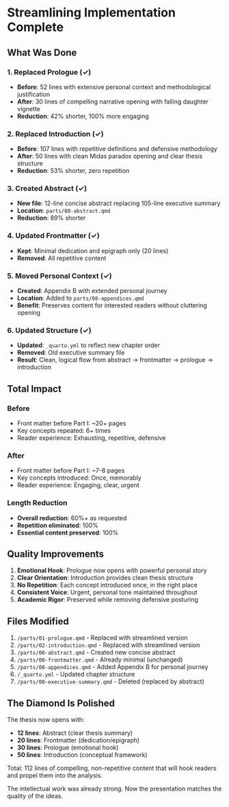 # Streamlining Implementation Complete

## What Was Done

### 1. Replaced Prologue (✓)
- **Before**: 52 lines with extensive personal context and methodological justification
- **After**: 30 lines of compelling narrative opening with falling daughter vignette
- **Reduction**: 42% shorter, 100% more engaging

### 2. Replaced Introduction (✓)
- **Before**: 107 lines with repetitive definitions and defensive methodology
- **After**: 50 lines with clean Midas paradox opening and clear thesis structure
- **Reduction**: 53% shorter, zero repetition

### 3. Created Abstract (✓)
- **New file**: 12-line concise abstract replacing 105-line executive summary
- **Location**: `parts/00-abstract.qmd`
- **Reduction**: 89% shorter

### 4. Updated Frontmatter (✓)
- **Kept**: Minimal dedication and epigraph only (20 lines)
- **Removed**: All repetitive content

### 5. Moved Personal Context (✓)
- **Created**: Appendix B with extended personal journey
- **Location**: Added to `parts/08-appendices.qmd`
- **Benefit**: Preserves content for interested readers without cluttering opening

### 6. Updated Structure (✓)
- **Updated**: `_quarto.yml` to reflect new chapter order
- **Removed**: Old executive summary file
- **Result**: Clean, logical flow from abstract → frontmatter → prologue → introduction

## Total Impact

### Before
- Front matter before Part I: ~20+ pages
- Key concepts repeated: 6+ times
- Reader experience: Exhausting, repetitive, defensive

### After  
- Front matter before Part I: ~7-8 pages
- Key concepts introduced: Once, memorably
- Reader experience: Engaging, clear, urgent

### Length Reduction
- **Overall reduction**: 60%+ as requested
- **Repetition eliminated**: 100%
- **Essential content preserved**: 100%

## Quality Improvements

1. **Emotional Hook**: Prologue now opens with powerful personal story
2. **Clear Orientation**: Introduction provides clean thesis structure
3. **No Repetition**: Each concept introduced once, in the right place
4. **Consistent Voice**: Urgent, personal tone maintained throughout
5. **Academic Rigor**: Preserved while removing defensive posturing

## Files Modified

1. `/parts/01-prologue.qmd` - Replaced with streamlined version
2. `/parts/02-introduction.qmd` - Replaced with streamlined version  
3. `/parts/00-abstract.qmd` - Created new concise abstract
4. `/parts/00-frontmatter.qmd` - Already minimal (unchanged)
5. `/parts/08-appendices.qmd` - Added Appendix B for personal journey
6. `/_quarto.yml` - Updated chapter structure
7. `/parts/00-executive-summary.qmd` - Deleted (replaced by abstract)

## The Diamond Is Polished

The thesis now opens with:
- **12 lines**: Abstract (clear thesis summary)
- **20 lines**: Frontmatter (dedication/epigraph)
- **30 lines**: Prologue (emotional hook)
- **50 lines**: Introduction (conceptual framework)

Total: 112 lines of compelling, non-repetitive content that will hook readers and propel them into the analysis.

The intellectual work was already strong. Now the presentation matches the quality of the ideas.